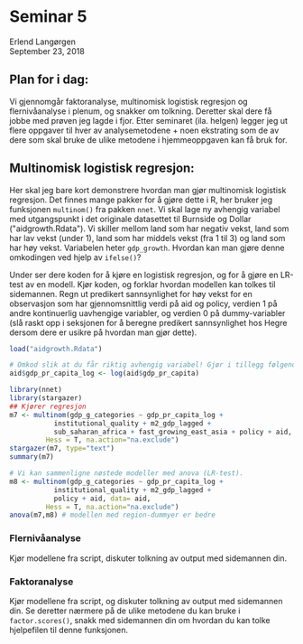# Seminar 5
Erlend Langørgen  
September 23, 2018  



## Plan for i dag:

Vi gjennomgår faktoranalyse, multinomisk logistisk regresjon og flernivåanalyse i plenum, og snakker om tolkning. Deretter skal dere få jobbe med prøven jeg lagde i fjor. Etter seminaret (ila. helgen) legger jeg ut flere oppgaver til hver av analysemetodene + noen ekstrating som de av dere som skal bruke de ulike metodene i hjemmeoppgaven kan få bruk for.


## Multinomisk logistisk regresjon:
Her skal jeg bare kort demonstrere hvordan man gjør multinomisk logistisk regresjon. Det finnes mange pakker for å gjøre dette i R, her bruker jeg funksjonen `multinom()` fra pakken `nnet`. Vi skal lage ny avhengig variabel med utgangspunkt i det originale datasettet til Burnside og Dollar ("aidgrowth.Rdata"). Vi skiller mellom land som har negativ vekst, land som har lav vekst (under 1), land som har middels vekst (fra 1 til 3) og land som har høy vekst. Variabelen heter `gdp_growth`. Hvordan kan man gjøre denne omkodingen ved hjelp av `ifelse()`?


Under ser dere koden for å kjøre en logistisk regresjon, og for å gjøre en LR-test av en modell. Kjør koden, og forklar hvordan modellen kan tolkes til sidemannen. Regn ut predikert sannsynlighet for høy vekst for en observasjon som har gjennomsnittlig verdi på aid og policy, verdien 1 på andre kontinuerlig uavhengige variabler, og verdien 0 på dummy-variabler 
(slå raskt opp i seksjonen for å beregne predikert sannsynlighet hos Hegre dersom dere er usikre på hvordan man gjør dette).




```r
load("aidgrowth.Rdata")

# Omkod slik at du får riktig avhengig variabel! Gjør i tillegg følgende omkoding:
aid$gdp_pr_capita_log <- log(aid$gdp_pr_capita)

library(nnet)
library(stargazer)
## Kjører regresjon
m7 <- multinom(gdp_g_categories ~ gdp_pr_capita_log + 
           institutional_quality + m2_gdp_lagged +
           sub_saharan_africa + fast_growing_east_asia + policy + aid, data= aid,
         Hess = T, na.action="na.exclude")
stargazer(m7, type="text")
summary(m7)

# Vi kan sammenligne nøstede modeller med anova (LR-test).
m8 <- multinom(gdp_g_categories ~ gdp_pr_capita_log + 
           institutional_quality + m2_gdp_lagged +
           policy + aid, data= aid,
         Hess = T, na.action="na.exclude")
anova(m7,m8) # modellen med region-dummyer er bedre
```


### Flernivåanalyse

Kjør modellene fra script, diskuter tolkning av output med sidemannen din.

### Faktoranalyse

Kjør modellene fra script, og diskuter tolkning av output med sidemannen din.
Se deretter nærmere på de ulike metodene du kan bruke i `factor.scores()`, snakk med sidemannen din om hvordan du kan tolke hjelpefilen til denne funksjonen.



